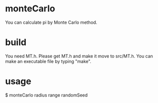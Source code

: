 # monteCarlo
You can calculate pi by Monte Carlo method.

# build
You need MT.h.
Please get MT.h and make it move to src/MT.h.
You can make an executable file by typing "make".

# usage
$ monteCarlo radius range randomSeed
